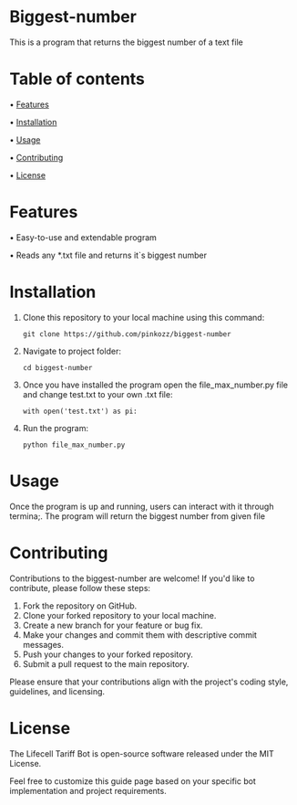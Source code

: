 # Biggest-number
This is a program that returns the biggest number of a text file

# Table of contents
• [Features](https://github.com/pinkozz/biggest-number/edit/main/README.md#features)

• [Installation](https://github.com/pinkozz/biggest-number/edit/main/README.md#installation)

• [Usage](https://github.com/pinkozz/biggest-number/edit/main/README.md#usage)

• [Contributing](https://github.com/pinkozz/biggest-number/edit/main/README.md#contributing)

• [License](https://github.com/pinkozz/biggest-number/edit/main/README.md#license)

# Features
• Easy-to-use and extendable program

• Reads any *.txt file and returns it`s biggest number

# Installation
1. Clone this repository to your local machine using this command:
   
   ```
   git clone https://github.com/pinkozz/biggest-number
   ```
2. Navigate to project folder:
   
   ```
   cd biggest-number
   ```
3. Once you have installed the program open the file_max_number.py file and change test.txt to your own .txt file:
   
   ```
   with open('test.txt') as pi:
   ```

4. Run the program:

   ```
   python file_max_number.py
   ```

# Usage
Once the program is up and running, users can interact with it through termina;. The program will return the biggest number from given file

# Contributing
Contributions to the biggest-number are welcome! If you'd like to contribute, please follow these steps:

1. Fork the repository on GitHub.
2. Clone your forked repository to your local machine.
3. Create a new branch for your feature or bug fix.
4. Make your changes and commit them with descriptive commit messages.
5. Push your changes to your forked repository.
6. Submit a pull request to the main repository.

Please ensure that your contributions align with the project's coding style, guidelines, and licensing.

# License
The Lifecell Tariff Bot is open-source software released under the MIT License.

Feel free to customize this guide page based on your specific bot implementation and project requirements.
